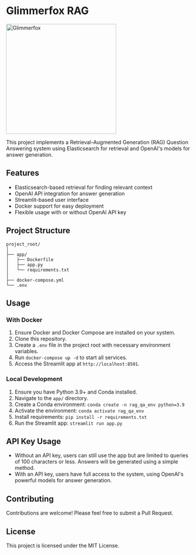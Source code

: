 # Glimmerfox RAG

<p align="left">
  <img src="https://raw.githubusercontent.com/bilozorov/glimmerfox-rag/main/images/glimmerfox.webp" alt="Glimmerfox" height="300">
</p>

This project implements a Retrieval-Augmented Generation (RAG) Question Answering system using Elasticsearch for retrieval and OpenAI's models for answer generation.

## Features

- Elasticsearch-based retrieval for finding relevant context
- OpenAI API integration for answer generation
- Streamlit-based user interface
- Docker support for easy deployment
- Flexible usage with or without OpenAI API key

## Project Structure

```
project_root/
│
├── app/
│   ├── Dockerfile
│   ├── app.py
│   └── requirements.txt
│
├── docker-compose.yml
└── .env
```

## Usage

### With Docker

1. Ensure Docker and Docker Compose are installed on your system.
2. Clone this repository.
3. Create a `.env` file in the project root with necessary environment variables.
4. Run `docker-compose up -d` to start all services.
5. Access the Streamlit app at `http://localhost:8501`.

### Local Development

1. Ensure you have Python 3.9+ and Conda installed.
2. Navigate to the `app/` directory.
3. Create a Conda environment: `conda create -n rag_qa_env python=3.9`
4. Activate the environment: `conda activate rag_qa_env`
5. Install requirements: `pip install -r requirements.txt`
6. Run the Streamlit app: `streamlit run app.py`

## API Key Usage

- Without an API key, users can still use the app but are limited to queries of 100 characters or less. Answers will be generated using a simple method.
- With an API key, users have full access to the system, using OpenAI's powerful models for answer generation.

## Contributing

Contributions are welcome! Please feel free to submit a Pull Request.

## License

This project is licensed under the MIT License.